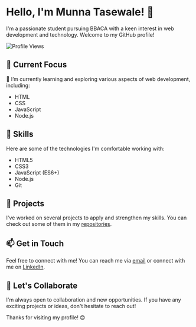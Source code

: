# Hello, I'm Munna Tasewale! 👋

I'm a passionate student pursuing BBACA with a keen interest in web development and technology. Welcome to my GitHub profile!

![Profile Views](https://komarev.com/ghpvc/?username=munna867&color=green)


## 🔭 Current Focus

🌱 I’m currently learning and exploring various aspects of web development, including:

- HTML
- CSS
- JavaScript
- Node.js

## 💼 Skills

Here are some of the technologies I'm comfortable working with:

- HTML5
- CSS3
- JavaScript (ES6+)
- Node.js
- Git

## 🌟 Projects

I've worked on several projects to apply and strengthen my skills. You can check out some of them in my [repositories](https://github.com/munna867).

## 📫 Get in Touch

Feel free to connect with me! You can reach me via [email](mailto:munnatasewale@gmail.com) or connect with me on [LinkedIn]([[https://www.linkedin.com/in/yourlinkedin](https://www.linkedin.com/in/munna-tasewale-b50876282/)]).

## 🚀 Let's Collaborate

I'm always open to collaboration and new opportunities. If you have any exciting projects or ideas, don't hesitate to reach out!

Thanks for visiting my profile! 😊

